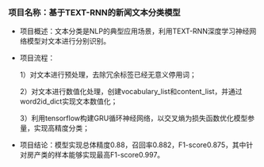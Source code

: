 ### 项目名称：基于TEXT-RNN的新闻文本分类模型
- 项目概述：文本分类是NLP的典型应用场景，利用TEXT-RNN深度学习神经网络模型对文本进行分别识别。
- 项目流程：

  1）对文本进行预处理，去除冗余标签已经无意义停用词；
  
  2）对文本进行数值化处理，创建vocabulary_list和content_list，并通过word2id_dict实现文本数值化；
  
  3）利用tensorflow构建GRU循环神经网络，以交叉熵为损失函数优化模型参量，实现高精度分类；
  
- 项目结论：模型实现总体精度0.88，召回率0.882，F1-score0.875，其中针对房产类的样本能够实现最高F1-score0.997。
